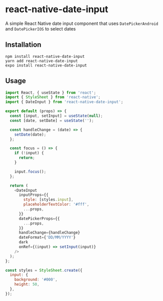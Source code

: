 # react-native-date-input

A simple React Native date input component that uses `DatePickerAndroid` and `DatePickerIOS` to select dates

## Installation

```
npm install react-native-date-input
yarn add react-native-date-input
expo install react-native-date-input
```

## Usage

```js
import React, { useState } from 'react';
import { StyleSheet } from 'react-native';
import { DateInput } from 'react-native-date-input';

export default (props) => {
  const [input, setInput] = useState(null);
  const [date, setDate] = useState('');

  const handleChange = (date) => {
    setDate(date);
  };

  const focus = () => {
    if (!input) {
      return;
    }

    input.focus();
  };

  return (
    <DateInput
      inputProps={{
        style: [styles.input],
        placeholderTextColor: '#fff',
        ...props,
      }}
      datePickerProps={{
        ...props,
      }}
      handleChange={handleChange}
      dateFormat={'DD/MM/YYYY'}
      dark
      onRef={(input) => setInput(input)}
    />
  );
};

const styles = StyleSheet.create({
  input: {
    background: '#000',
    height: 50,
  },
});
```
